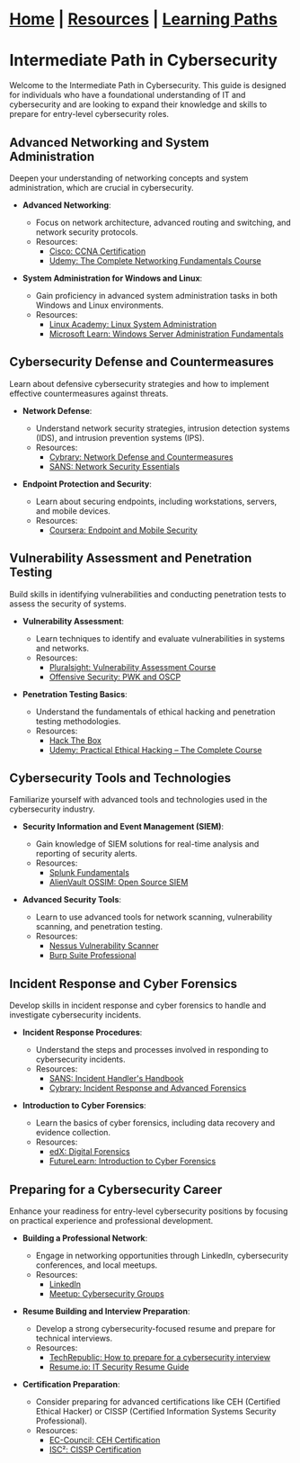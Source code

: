 # [Home](/index.md) | [Resources](/resources.md) | [Learning Paths](/learning-paths.md)


# Intermediate Path in Cybersecurity

Welcome to the Intermediate Path in Cybersecurity. This guide is designed for individuals who have a foundational understanding of IT and cybersecurity and are looking to expand their knowledge and skills to prepare for entry-level cybersecurity roles.

## Advanced Networking and System Administration

Deepen your understanding of networking concepts and system administration, which are crucial in cybersecurity.

- **Advanced Networking**:
  - Focus on network architecture, advanced routing and switching, and network security protocols.
  - Resources:
    - [Cisco: CCNA Certification](https://www.cisco.com/c/en/us/training-events/training-certifications/certifications/associate/ccna.html)
    - [Udemy: The Complete Networking Fundamentals Course](https://www.udemy.com/course/complete-networking-fundamentals-course-ccna-start/)

- **System Administration for Windows and Linux**:
  - Gain proficiency in advanced system administration tasks in both Windows and Linux environments.
  - Resources:
    - [Linux Academy: Linux System Administration](https://linuxacademy.com/cp/modules/view/id/377)
    - [Microsoft Learn: Windows Server Administration Fundamentals](https://docs.microsoft.com/en-us/learn/paths/windows-server-fundamentals/)

## Cybersecurity Defense and Countermeasures

Learn about defensive cybersecurity strategies and how to implement effective countermeasures against threats.

- **Network Defense**:
  - Understand network security strategies, intrusion detection systems (IDS), and intrusion prevention systems (IPS).
  - Resources:
    - [Cybrary: Network Defense and Countermeasures](https://www.cybrary.it/course/network-defense/)
    - [SANS: Network Security Essentials](https://www.sans.org/course/network-security-essentials)

- **Endpoint Protection and Security**:
  - Learn about securing endpoints, including workstations, servers, and mobile devices.
  - Resources:
    - [Coursera: Endpoint and Mobile Security](https://www.coursera.org/learn/endpoint-mobile-security)

## Vulnerability Assessment and Penetration Testing

Build skills in identifying vulnerabilities and conducting penetration tests to assess the security of systems.

- **Vulnerability Assessment**:
  - Learn techniques to identify and evaluate vulnerabilities in systems and networks.
  - Resources:
    - [Pluralsight: Vulnerability Assessment Course](https://www.pluralsight.com/courses/vulnerability-assessment)
    - [Offensive Security: PWK and OSCP](https://www.offensive-security.com/pwk-oscp/)

- **Penetration Testing Basics**:
  - Understand the fundamentals of ethical hacking and penetration testing methodologies.
  - Resources:
    - [Hack The Box](https://www.hackthebox.eu/)
    - [Udemy: Practical Ethical Hacking – The Complete Course](https://www.udemy.com/course/practical-ethical-hacking/)

## Cybersecurity Tools and Technologies

Familiarize yourself with advanced tools and technologies used in the cybersecurity industry.

- **Security Information and Event Management (SIEM)**:
  - Gain knowledge of SIEM solutions for real-time analysis and reporting of security alerts.
  - Resources:
    - [Splunk Fundamentals](https://www.splunk.com/en_us/training/free-courses/splunk-fundamentals-1.html)
    - [AlienVault OSSIM: Open Source SIEM](https://www.alienvault.com/products/ossim)

- **Advanced Security Tools**:
  - Learn to use advanced tools for network scanning, vulnerability scanning, and penetration testing.
  - Resources:
    - [Nessus Vulnerability Scanner](https://www.tenable.com/products/nessus/nessus-professional)
    - [Burp Suite Professional](https://portswigger.net/burp/professional)

## Incident Response and Cyber Forensics

Develop skills in incident response and cyber forensics to handle and investigate cybersecurity incidents.

- **Incident Response Procedures**:
  - Understand the steps and processes involved in responding to cybersecurity incidents.
  - Resources:
    - [SANS: Incident Handler's Handbook](https://www.sans.org/reading-room/whitepapers/incident/incident-handlers-handbook-33901)
    - [Cybrary: Incident Response and Advanced Forensics](https://www.cybrary.it/course/incident-response-and-advanced-forensics/)

- **Introduction to Cyber Forensics**:
  - Learn the basics of cyber forensics, including data recovery and evidence collection.
  - Resources:
    - [edX: Digital Forensics](https://www.edx.org/professional-certificate/ritx-cybersecurity-microbachelors)
    - [FutureLearn: Introduction to Cyber Forensics](https://www.futurelearn.com/courses/introduction-to-cyber-security)

## Preparing for a Cybersecurity Career

Enhance your readiness for entry-level cybersecurity positions by focusing on practical experience and professional development.

- **Building a Professional Network**:
  - Engage in networking opportunities through LinkedIn, cybersecurity conferences, and local meetups.
  - Resources:
    - [LinkedIn](https://www.linkedin.com/)
    - [Meetup: Cybersecurity Groups](https://www.meetup.com/topics/cyber-security/)

- **Resume Building and Interview Preparation**:
  - Develop a strong cybersecurity-focused resume and prepare for technical interviews.
  - Resources:
    - [TechRepublic: How to prepare for a cybersecurity interview](https://www.techrepublic.com/article/how-to-prepare-for-a-cybersecurity-interview/)
    - [Resume.io: IT Security Resume Guide](https://resume.io/resume-examples/it-security)

- **Certification Preparation**:
  - Consider preparing for advanced certifications like CEH (Certified Ethical Hacker) or CISSP (Certified Information Systems Security Professional).
  - Resources:
    - [EC-Council: CEH Certification](https://www.eccouncil.org/programs/certified-ethical-hacker-ceh/)
    - [ISC²: CISSP Certification](https://www.isc2.org/Certifications/CISSP)
